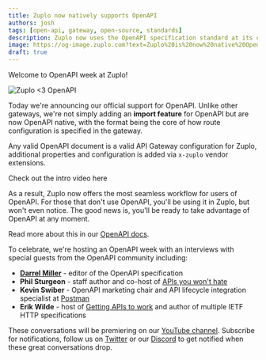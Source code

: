 ```yaml
---
title: Zuplo now natively supports OpenAPI
authors: josh
tags: [open-api, gateway, open-source, standards]
description: Zuplo now uses the OpenAPI specification standard at its core
image: https://og-image.zuplo.com?text=Zuplo%20is%20now%20native%20OpenAPI
draft: true
---
```


Welcome to OpenAPI week at Zuplo!

![Zuplo <3 OpenAPI](https://cdn.zuplo.com/assets/6843d057-a45e-49c0-a546-bb3702fd0cd1.png)

Today we're announcing our official support for OpenAPI. Unlike other gateways, we're not simply adding an **import feature** for OpenAPI but are now OpenAPI native, with the format being the core of how route configuration is specified in the gateway.

Any valid OpenAPI document is a valid API Gateway configuration for Zuplo, additional properties and configuration is added via `x-zuplo` vendor extensions.

Check out the intro video here

<YouTubeVideo url="https://www.youtube-nocookie.com/embed/TODOTODO" />

As a result, Zuplo now offers the most seamless workflow for users of OpenAPI. For those that don't use OpenAPI, you'll be using it in Zuplo, but won't even notice. The good news is, you'll be ready to take advantage of OpenAPI at any moment.

Read more about this in our [OpenAPI docs](/docs/articles/open-api).

To celebrate, we're hosting an OpenAPI week with an interviews with special guests from the OpenAPI community including:

- [**Darrel Miller**](https://youtu.be/L9rUob5_V6E) - editor of the OpenAPI specification
- **Phil Sturgeon** - staff author and co-host of [APIs you won't hate](https://apisyouwonthate.com)
- **Kevin Swiber** - OpenAPI marketing chair and API lifecycle integration specialist at [Postman](https://getpostman.com)
- **Erik Wilde** - host of [Getting APIs to work](https://www.youtube.com/ErikWilde) and author of multiple IETF HTTP specifications

These conversations will be premiering on our [YouTube channel](https://www.youtube.com/channel/UCTH7AlnhkOTPkyaleO3C5wg). Subscribe for notifications, follow us on [Twitter](https://twitter.com/zuplo) or our [Discord](https://discord.gg/8QbEjr2MgZ) to get notified when these great conversations drop.
